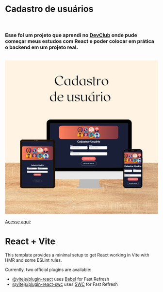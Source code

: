 <h1>Cadastro de usuários</h1>
<br>
<h3>Esse foi um projeto que aprendi no <a  href="http://rodolfomori.com.br/devclub">DevClub</a> 
 onde pude começar meus estudos com React e poder colocar em prática o backend em um projeto real. </h3>
<br>

<img src="https://github.com/PatriciaOp/devclub-cadastro-usuarios/blob/main/src/assets/imgReadme.jpg?raw=true"/>

<a href="https://patriciaop.github.io/devclub-cadastro-usuarios/">Acesse aqui:</a>

# React + Vite

This template provides a minimal setup to get React working in Vite with HMR and some ESLint rules.

Currently, two official plugins are available:

- [@vitejs/plugin-react](https://github.com/vitejs/vite-plugin-react/blob/main/packages/plugin-react/README.md) uses [Babel](https://babeljs.io/) for Fast Refresh
- [@vitejs/plugin-react-swc](https://github.com/vitejs/vite-plugin-react-swc) uses [SWC](https://swc.rs/) for Fast Refresh

